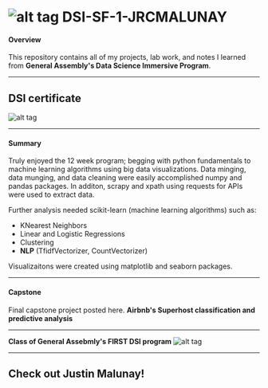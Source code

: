 # ![alt tag](https://ga-dash.s3.amazonaws.com/production/assets/logo-9f88ae6c9c3871690e33280fcf557f33.png) DSI-SF-1-JRCMALUNAY

#### Overview

This repository contains all of my projects, lab work, and notes I learned from **General Assembly's Data Science Immersive Program**. 

---

## DSI certificate 
![alt tag](https://snag.gy/xeWY76.jpg)

---

#### Summary
Truly enjoyed the 12 week program; begging with python fundamentals to machine learning algorithms using big data visualizations. Data minging, data munging, and data cleaning were easily accomplished numpy and pandas packages. In additon, scrapy and xpath using requests for APIs were used to extract data.

Further analysis needed scikit-learn (machine learning algorithms) such as:
- KNearest Neighbors
- Linear and Logistic Regressions 
- Clustering
- **NLP** (TfidfVectorizer, CountVectorizer)

Visualizaitons were created using matplotlib and seaborn packages.

---

#### Capstone
Final capstone project posted here. **Airbnb's Superhost classification and predictive analysis**

---

**Class of General Assebmly's FIRST DSI program**
![alt tag](https://snag.gy/JRy37r.jpg)

---

## Check out Justin Malunay!






